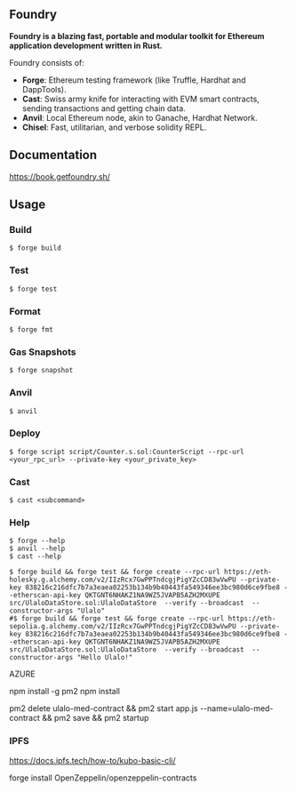 ## Foundry

**Foundry is a blazing fast, portable and modular toolkit for Ethereum application development written in Rust.**

Foundry consists of:

-   **Forge**: Ethereum testing framework (like Truffle, Hardhat and DappTools).
-   **Cast**: Swiss army knife for interacting with EVM smart contracts, sending transactions and getting chain data.
-   **Anvil**: Local Ethereum node, akin to Ganache, Hardhat Network.
-   **Chisel**: Fast, utilitarian, and verbose solidity REPL.

## Documentation

https://book.getfoundry.sh/

## Usage

### Build

```shell
$ forge build
```

### Test

```shell
$ forge test
```

### Format

```shell
$ forge fmt
```

### Gas Snapshots

```shell
$ forge snapshot
```

### Anvil

```shell
$ anvil
```

### Deploy

```shell
$ forge script script/Counter.s.sol:CounterScript --rpc-url <your_rpc_url> --private-key <your_private_key>
```

### Cast

```shell
$ cast <subcommand>
```

### Help

```shell
$ forge --help
$ anvil --help
$ cast --help
```

```shell
$ forge build && forge test && forge create --rpc-url https://eth-holesky.g.alchemy.com/v2/IIzRcx7GwPPTndcgjPigYZcCD83wVwPU --private-key 838216c216dfc7b7a3eaea02253b134b9b40443fa549346ee3bc980d6ce9fbe8 --etherscan-api-key QKTGNT6NHAKZ1NA9WZ5JVAPB5AZH2MXUPE src/UlaloDataStore.sol:UlaloDataStore  --verify --broadcast  --constructor-args "Ulalo"
#$ forge build && forge test && forge create --rpc-url https://eth-sepolia.g.alchemy.com/v2/IIzRcx7GwPPTndcgjPigYZcCD83wVwPU --private-key 838216c216dfc7b7a3eaea02253b134b9b40443fa549346ee3bc980d6ce9fbe8 --etherscan-api-key QKTGNT6NHAKZ1NA9WZ5JVAPB5AZH2MXUPE src/UlaloDataStore.sol:UlaloDataStore  --verify --broadcast  --constructor-args "Hello Ulalo!"
```

AZURE

npm install -g pm2
npm install

pm2 delete ulalo-med-contract && pm2 start app.js --name=ulalo-med-contract && pm2 save && pm2 startup


### IPFS 

https://docs.ipfs.tech/how-to/kubo-basic-cli/

forge install OpenZeppelin/openzeppelin-contracts
